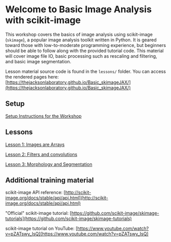 # Welcome to Basic Image Analysis with scikit-image

This workshop covers the basics of image analysis using scikit-image (`skimage`), a popular image analysis toolkit written in Python. It is geared toward those with low-to-moderate programming experience, but beginners should be able to follow along with the provided tutorial code. This material will cover image file IO, basic processing such as rescaling and filtering, and basic image segmentation.

Lesson material source code is found in the `lessons/` folder. You can access the rendered pages here: [https://thejacksonlaboratory.github.io/Basic_skimageJAX/](https://thejacksonlaboratory.github.io/Basic_skimageJAX/)

## Setup

[Setup Instructions for the Workshop](lessons/0-Background_and_Setup.md#setting-up-for-the-class)

## Lessons

[Lesson 1: Images are Arrays](lessons/1-Images_are_arrays.md)

[Lesson 2: Filters and convolutions](lessons/2-Filters_and_convolutions.md)

[Lesson 3: Morphology and Segmentation](lessons/3-Morphology_and_Segmentation.md)

## Additional training material

scikit-image API reference: [http://scikit-image.org/docs/stable/api/api.html](http://scikit-image.org/docs/stable/api/api.html)

"Official" scikit-image tutorial: [https://github.com/scikit-image/skimage-tutorials](https://github.com/scikit-image/skimage-tutorials)

scikit-image tutorial on YouTube: [https://www.youtube.com/watch?v=pZATswy_IsQ](https://www.youtube.com/watch?v=pZATswy_IsQ)

